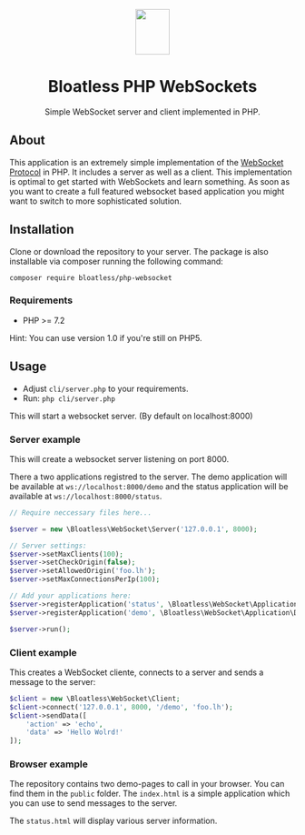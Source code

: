 <p align="center">
    <img src="https://bloatless.org/img/logo.svg" width="60px" height="80px">
</p>

<h1 align="center">Bloatless PHP WebSockets</h1>

<p align="center">
    Simple WebSocket server and client implemented in PHP.
</p>

## About

This application is an extremely simple implementation of the [WebSocket Protocol](https://tools.ietf.org/html/rfc6455)
in PHP. It includes a server as well as a client. This implementation is optimal to get started with WebSockets and
learn something. As soon as you want to create a full featured websocket based application you might want to switch
to more sophisticated solution.

## Installation

Clone or download the repository to your server. The package is also installable via composer running the following
command:

`composer require bloatless/php-websocket`

### Requirements

* PHP >= 7.2 

Hint: You can use version 1.0 if you're still on PHP5.


## Usage

* Adjust `cli/server.php` to your requirements.
* Run: `php cli/server.php`

This will start a websocket server. (By default on localhost:8000)

### Server example

This will create a websocket server listening on port 8000.

There a two applications registred to the server. The demo application will be available at `ws://localhost:8000/demo`
and the status application will be available at `ws://localhost:8000/status`.

```php
// Require neccessary files here...

$server = new \Bloatless\WebSocket\Server('127.0.0.1', 8000);

// Server settings:
$server->setMaxClients(100);
$server->setCheckOrigin(false);
$server->setAllowedOrigin('foo.lh');
$server->setMaxConnectionsPerIp(100);

// Add your applications here:
$server->registerApplication('status', \Bloatless\WebSocket\Application\StatusApplication::getInstance());
$server->registerApplication('demo', \Bloatless\WebSocket\Application\DemoApplication::getInstance());

$server->run();

```

### Client example

This creates a WebSocket cliente, connects to a server and sends a message to the server:

```php
$client = new \Bloatless\WebSocket\Client;
$client->connect('127.0.0.1', 8000, '/demo', 'foo.lh');
$client->sendData([
    'action' => 'echo',
    'data' => 'Hello Wolrd!'
]);
```

### Browser example

The repository contains two demo-pages to call in your browser. You can find them in the `public` folder.
The `index.html` is a simple application which you can use to send messages to the server.

The `status.html` will display various server information.